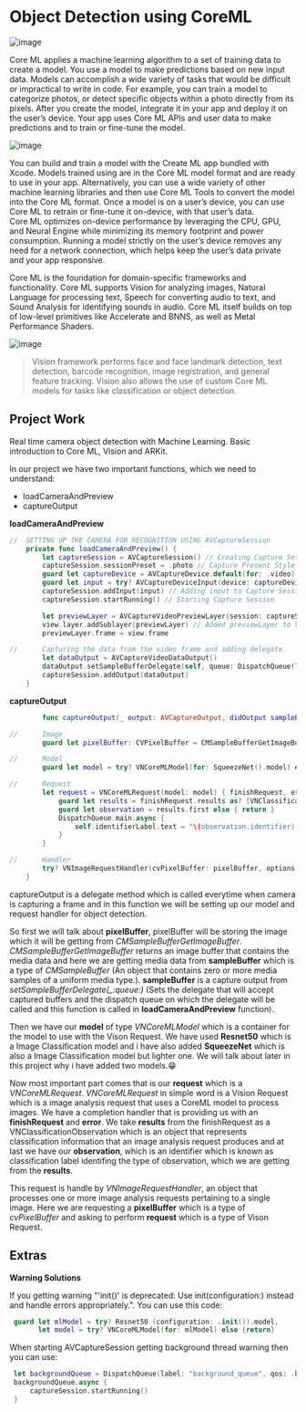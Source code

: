 # Object Detection using CoreML
![image](https://user-images.githubusercontent.com/63160825/215057345-34a5a6a5-b3ea-451d-bbbd-7ddc859dc9fc.png)

Core ML applies a machine learning algorithm to a set of training data to create a model. You use a model to make predictions based on new input data. Models can accomplish a wide variety of tasks that would be difficult or impractical to write in code. For example, you can train a model to categorize photos, or detect specific objects within a photo directly from its pixels.
                                                                          After you create the model, integrate it in your app and deploy it on the user’s device. Your app uses Core ML APIs and user data to make predictions and to train or fine-tune the model.

![image](https://user-images.githubusercontent.com/63160825/215057785-94f6d5fa-08b1-4c9f-a8c8-8c3eb1c97420.png)

You can build and train a model with the Create ML app bundled with Xcode. Models trained using are in the Core ML model format and are ready to use in your app. Alternatively, you can use a wide variety of other machine learning libraries and then use Core ML Tools to convert the model into the Core ML format. Once a model is on a user’s device, you can use Core ML to retrain or fine-tune it on-device, with that user’s data.  
                                                                                                                            Core ML optimizes on-device performance by leveraging the CPU, GPU, and Neural Engine while minimizing its memory footprint and power consumption. Running a model strictly on the user’s device removes any need for a network connection, which helps keep the user’s data private and your app responsive.

Core ML is the foundation for domain-specific frameworks and functionality. Core ML supports Vision for analyzing images, Natural Language for processing text, Speech for converting audio to text, and Sound Analysis for identifying sounds in audio. Core ML itself builds on top of low-level primitives like Accelerate and BNNS, as well as Metal Performance Shaders.

![image](https://user-images.githubusercontent.com/63160825/215057612-e69a36f6-137f-41f4-8a01-9e033f47787a.png)

> Vision framework performs face and face landmark detection, text detection, barcode recognition, image registration, and general feature tracking. Vision also allows the use of custom Core ML models for tasks like classification or object detection.

## Project Work
Real time camera object detection with Machine Learning. Basic introduction to Core ML, Vision and ARKit.

In our project we have two important functions, which we need to understand:
+ loadCameraAndPreview
+ captureOutput

**loadCameraAndPreview**

```swift
//  SETTING UP THE CAMERA FOR RECOGNITION USING AVCaptureSession
    private func loadCameraAndPreview() {
        let captureSession = AVCaptureSession() // Creating Capture Session
        captureSession.sessionPreset = .photo // Capture Present Style
        guard let captureDevice = AVCaptureDevice.default(for: .video) else { return } // Capture Device location is given to back camera
        guard let input = try? AVCaptureDeviceInput(device: captureDevice) else { return } // Setting up the Capture device input from the device
        captureSession.addInput(input) // Adding input to Capture Session
        captureSession.startRunning() // Starting Capture Session

        let previewLayer = AVCaptureVideoPreviewLayer(session: captureSession) // Addedd the Capture Session to preview layer
        view.layer.addSublayer(previewLayer) // Added previewLayer to View for displaying on the screen + Frame
        previewLayer.frame = view.frame

//      Capturing the data from the video frame and adding delegate.
        let dataOutput = AVCaptureVideoDataOutput()
        dataOutput.setSampleBufferDelegate(self, queue: DispatchQueue(label: "videoQueue"))
        captureSession.addOutput(dataOutput)
    }
```

**captureOutput**

```swift
        func captureOutput(_ output: AVCaptureOutput, didOutput sampleBuffer: CMSampleBuffer, from connection: AVCaptureConnection) {

//      Image
        guard let pixelBuffer: CVPixelBuffer = CMSampleBufferGetImageBuffer(sampleBuffer) else { return }

//      Model
        guard let model = try? VNCoreMLModel(for: SqueezeNet().model) else { return }

//      Request
        let request = VNCoreMLRequest(model: model) { finishRequest, error in
            guard let results = finishRequest.results as? [VNClassificationObservation] else { return }
            guard let observation = results.first else { return }
            DispatchQueue.main.async {
                self.identifierLabel.text = "\(observation.identifier) \(observation.confidence * 100)"
            }
        }

//      Handler
        try? VNImageRequestHandler(cvPixelBuffer: pixelBuffer, options: [:]).perform([request])
    }
```

captureOutput is a delegate method which is called everytime when camera is capturing a frame and in this function we will be setting up our model and request handler for object detection.

So first we will talk about **pixelBuffer**, pixelBuffer will be storing the image which it will be getting from *CMSampleBufferGetImageBuffer*. *CMSampleBufferGetImageBuffer* returns an image buffer that contains the media data and here we are getting media data from **sampleBuffer** which is a type of *CMSampleBuffer* (An object that contains zero or more media samples of a uniform media type.). **sampleBuffer** is a capture output from *setSampleBufferDelegate(_:queue:)* (Sets the delegate that will accept captured buffers and the dispatch queue on which the delegate will be called and this function is called in **loadCameraAndPreview** function).
                                                              
Then we have our **model** of type *VNCoreMLModel* which is a container for the model to use with the Vison Request. We have used **Resnet50** which is a Image Classification model and i have also added **SqueezeNet** which is also a Image Classification model but lighter one. We will talk about later in this project why i have added two models.😁
                                                              
Now most important part comes that is our **request** which is a *VNCoreMLRequest*. *VNCoreMLRequest* in simple word is a Vision Request which is a image analysis request that uses a CoreML model to process images. We have a completion handler that is providing us with an **finishRequest** and **error**. We take **results** from the finishRequest as a VNClassificationObservation which is an object that represents classification information that an image analysis request produces and at last we have our **observation**, which is an identifier which is known as classification label identifing the type of observation, which we are getting from the **results**.

This request is handle by *VNImageRequestHandler*, an object that processes one or more image analysis requests pertaining to a single image. Here we are requesting a **pixelBuffer** which is a type of *cvPixelBuffer* and asking to perform **request** which is a type of Vison Request.

## Extras

**Warning Solutions**

If you getting warning "'init()' is deprecated: Use init(configuration:) instead and handle errors appropriately.". You can use this code:
```swift
 guard let mlModel = try? Resnet50 (configuration: .init()).model,
       let model = try? VNCoreMLModel(for: mlModel) else {return}
```

When starting AVCaptureSession getting background thread warning then you can use:
```swift
 let backgroundQueue = DispatchQueue(label: "background_queue", qos: .background)
 backgroundQueue.async {
     captureSession.startRunning()
 }
```
